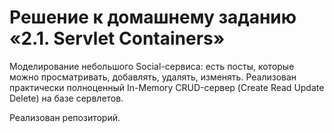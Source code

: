 # Решение к домашнему заданию «2.1. Servlet Containers»

Моделирование небольшого Social-сервиса: есть посты, которые можно просматривать,
добавлять, удалять, изменять. Реализован практически полноценный In-Memory CRUD-сервер (Create Read Update Delete) на базе сервлетов.

Реализован репозиторий.